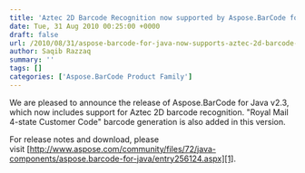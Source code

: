 ```yaml
---
title: 'Aztec 2D Barcode Recognition now supported by Aspose.BarCode for Java'
date: Tue, 31 Aug 2010 00:25:00 +0000
draft: false
url: /2010/08/31/aspose-barcode-for-java-now-supports-aztec-2d-barcode-recognition/
author: Saqib Razzaq
summary: ''
tags: []
categories: ['Aspose.BarCode Product Family']
---
```


We are pleased to announce the release of Aspose.BarCode for Java v2.3, which now includes support for Aztec 2D barcode recognition. "Royal Mail 4-state Customer Code" barcode generation is also added in this version.

  

For release notes and download, please visit [http://www.aspose.com/community/files/72/java-components/aspose.barcode-for-java/entry256124.aspx][1].




[1]: http://www.aspose.com/community/files/72/java-components/aspose.barcode-for-java/entry256124.aspx




